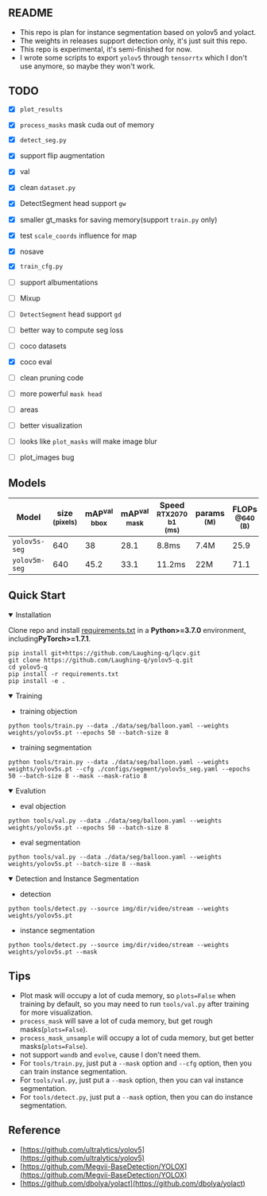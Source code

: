 ## README
- This repo is plan for instance segmentation based on yolov5 and yolact.
- The weights in releases support detection only, it's just suit this repo.
- This repo is experimental, it's semi-finished for now.
- I wrote some scripts to export `yolov5` through `tensorrtx` which I don't use anymore, so maybe they won't work.

## TODO
- [X] `plot_results`
- [X] `process_masks` mask cuda out of memory
- [X] `detect_seg.py`
- [X] support flip augmentation
- [X] val
- [X] clean `dataset.py`
- [X] DetectSegment head support `gw`
- [X] smaller gt_masks for saving memory(support `train.py` only)
- [X] test `scale_coords` influence for map
- [X] nosave
- [X] `train_cfg.py`
- [ ] support albumentations
- [ ] Mixup
- [ ] `DetectSegment` head support `gd`
- [ ] better way to compute seg loss
- [ ] coco datasets
- [X] coco eval
- [ ] clean pruning code
- [ ] more powerful `mask head`
- [ ] areas
- [ ] better visualization
- [ ] looks like `plot_masks` will make image blur
- [ ] plot_images bug


## Models
| Model         | size<br><sup>(pixels) | mAP<sup>val<br>bbox | mAP<sup>val<br>mask | Speed<br><sup>RTX2070 b1<br>(ms) | params<br><sup>(M) | FLOPs<br><sup>@640 (B) |
|---------------|-----------------------|---------------------|---------------------|----------------------------------|--------------------|------------------------|
| `yolov5s-seg` | 640                   | 38                  | 28.1                | 8.8ms                            | 7.4M               | 25.9                   |
| `yolov5m-seg` | 640                   | 45.2                | 33.1                | 11.2ms                           | 22M                | 71.1                   |

## Quick Start

<details open>
<summary>Installation</summary>

Clone repo and install [requirements.txt](https://github.com/Laughing-q/yolov5-q/blob/master/requirements.txt) in a
**Python>=3.7.0** environment, including**PyTorch>=1.7.1**.

```shell
pip install git+https://github.com/Laughing-q/lqcv.git
git clone https://github.com/Laughing-q/yolov5-q.git
cd yolov5-q
pip install -r requirements.txt
pip install -e .
```

</details>


<details open>
<summary>Training</summary>

- training objection
```shell
python tools/train.py --data ./data/seg/balloon.yaml --weights weights/yolov5s.pt --epochs 50 --batch-size 8
```

- training segmentation
```shell
python tools/train.py --data ./data/seg/balloon.yaml --weights weights/yolov5s.pt --cfg ./configs/segment/yolov5s_seg.yaml --epochs 50 --batch-size 8 --mask --mask-ratio 8
```

</details>

<details open>
<summary>Evalution</summary>

- eval objection
```shell
python tools/val.py --data ./data/seg/balloon.yaml --weights weights/yolov5s.pt --epochs 50 --batch-size 8
```

- eval segmentation
```shell
python tools/val.py --data ./data/seg/balloon.yaml --weights weights/yolov5s.pt --batch-size 8 --mask
```

</details>

<details open>
<summary>Detection and Instance Segmentation</summary>

- detection
```shell
python tools/detect.py --source img/dir/video/stream --weights weights/yolov5s.pt
```

- instance segmentation
```shell
python tools/detect.py --source img/dir/video/stream --weights weights/yolov5s.pt --mask
```

</details>


## Tips
- Plot mask will occupy a lot of cuda memory, so `plots=False` when training by default, so you may need to run `tools/val.py` after training for more visualization.
- `process_mask` will save a lot of cuda memory, but get rough masks(`plots=False`).
- `process_mask_unsample` will occupy a lot of cuda memory, but get better masks(`plots=False`).
- not support `wandb` and `evolve`, cause I don't need them.
- For `tools/train.py`, just put a `--mask` option and `--cfg` option, then you can train instance segmentation.
- For `tools/val.py`, just put a `--mask` option, then you can val instance segmentation.
- For `tools/detect.py`, just put a `--mask` option, then you can do instance segmentation.

## Reference
- [https://github.com/ultralytics/yolov5](https://github.com/ultralytics/yolov5)
- [https://github.com/Megvii-BaseDetection/YOLOX](https://github.com/Megvii-BaseDetection/YOLOX)
- [https://github.com/dbolya/yolact](https://github.com/dbolya/yolact)
